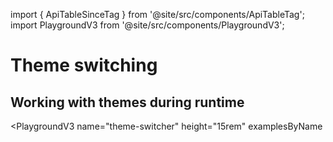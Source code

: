 import { ApiTableSinceTag } from '@site/src/components/ApiTableTag';
import PlaygroundV3 from '@site/src/components/PlaygroundV3';

# Theme switching

## Working with themes during runtime

<ApiTableSinceTag message="1.3.0" />

<PlaygroundV3
  name="theme-switcher"
  height="15rem"
  examplesByName  
>
</PlaygroundV3>
